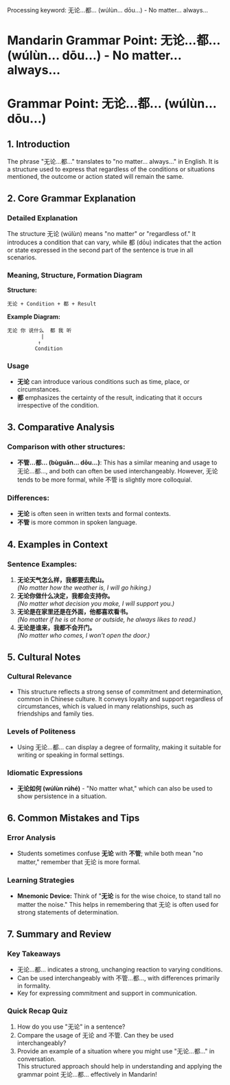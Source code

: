 Processing keyword: 无论...都... (wúlùn... dōu...) - No matter... always...
# Mandarin Grammar Point: 无论...都... (wúlùn... dōu...) - No matter... always...
# Grammar Point: 无论...都... (wúlùn... dōu...)
## 1. Introduction
The phrase "无论...都..." translates to "no matter... always..." in English. It is a structure used to express that regardless of the conditions or situations mentioned, the outcome or action stated will remain the same.
## 2. Core Grammar Explanation
### Detailed Explanation
The structure 无论 (wúlùn) means "no matter" or "regardless of." It introduces a condition that can vary, while 都 (dōu) indicates that the action or state expressed in the second part of the sentence is true in all scenarios.
### Meaning, Structure, Formation Diagram
**Structure:**
```
无论 + Condition + 都 + Result
```
**Example Diagram:**
```
无论 你 说什么  都 我 听
           |
          ↑
         Condition
```
### Usage
- **无论** can introduce various conditions such as time, place, or circumstances.
- **都** emphasizes the certainty of the result, indicating that it occurs irrespective of the condition.
## 3. Comparative Analysis
### Comparison with other structures:
- **不管...都... (bùguǎn... dōu...)**: This has a similar meaning and usage to 无论...都..., and both can often be used interchangeably. However, 无论 tends to be more formal, while 不管 is slightly more colloquial.
### Differences:
- **无论** is often seen in written texts and formal contexts.
- **不管** is more common in spoken language.
## 4. Examples in Context
### Sentence Examples:
1. **无论天气怎么样，我都要去爬山。**  
   *(No matter how the weather is, I will go hiking.)*
2. **无论你做什么决定，我都会支持你。**  
   *(No matter what decision you make, I will support you.)*
3. **无论是在家里还是在外面，他都喜欢看书。**  
   *(No matter if he is at home or outside, he always likes to read.)*
4. **无论是谁来，我都不会开门。**  
   *(No matter who comes, I won’t open the door.)*
## 5. Cultural Notes
### Cultural Relevance
- This structure reflects a strong sense of commitment and determination, common in Chinese culture. It conveys loyalty and support regardless of circumstances, which is valued in many relationships, such as friendships and family ties.
### Levels of Politeness
- Using 无论...都... can display a degree of formality, making it suitable for writing or speaking in formal settings.
### Idiomatic Expressions
- **无论如何 (wúlùn rúhé)** - "No matter what," which can also be used to show persistence in a situation.
## 6. Common Mistakes and Tips
### Error Analysis
- Students sometimes confuse **无论** with **不管**; while both mean "no matter," remember that 无论 is more formal.
  
### Learning Strategies
- **Mnemonic Device:** Think of "**无论** is for the wise choice, to stand tall no matter the noise." This helps in remembering that 无论 is often used for strong statements of determination.
## 7. Summary and Review
### Key Takeaways
- 无论...都... indicates a strong, unchanging reaction to varying conditions.
- Can be used interchangeably with 不管...都..., with differences primarily in formality.
- Key for expressing commitment and support in communication.
### Quick Recap Quiz
1. How do you use "无论" in a sentence?   
2. Compare the usage of 无论 and 不管. Can they be used interchangeably?  
3. Provide an example of a situation where you might use "无论...都..." in conversation.  
This structured approach should help in understanding and applying the grammar point 无论...都... effectively in Mandarin!

